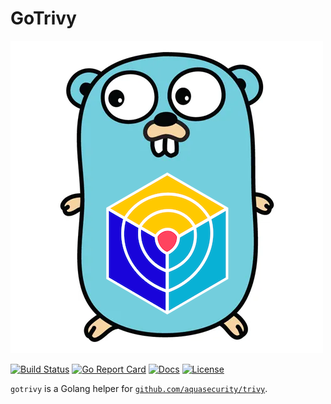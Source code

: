 # GoTrivy

![](logo_gotrivy.png "")

[![Build Status][build-status-svg]][build-status-url]
[![Go Report Card][goreport-svg]][goreport-url]
[![Docs][docs-godoc-svg]][docs-godoc-url]
[![License][license-svg]][license-url]

`gotrivy` is a Golang helper for [`github.com/aquasecurity/trivy`](https://github.com/aquasecurity/trivy).

 [build-status-svg]: https://github.com/grokify/gotrivy/workflows/test/badge.svg
 [build-status-url]: https://github.com/grokify/gotrivy/actions/workflows/test.yaml
 [goreport-svg]: https://goreportcard.com/badge/github.com/grokify/gotrivy
 [goreport-url]: https://goreportcard.com/report/github.com/grokify/gotrivy
 [docs-godoc-svg]: https://pkg.go.dev/badge/github.com/grokify/gotrivy
 [docs-godoc-url]: https://pkg.go.dev/github.com/grokify/gotrivy/v2
 [license-svg]: https://img.shields.io/badge/license-MIT-blue.svg
 [license-url]: https://github.com/grokify/gotrivy/blob/master/LICENSE
